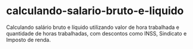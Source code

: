 # calculando-salario-bruto-e-liquido
Calculando salário bruto e líquido utilizando valor de hora trabalhada e quantidade de horas trabalhadas, com descontos como INSS, Sindicato e Imposto de renda.
